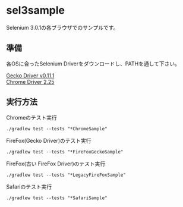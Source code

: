 # sel3sample

Selenium 3.0.1の各ブラウザでのサンプルです。

## 準備
各OSに合ったSelenium Driverをダウンロードし、PATHを通して下さい。

[Gecko Driver v0.11.1](https://github.com/mozilla/geckodriver/releases)  
[Chrome Driver 2.25](https://sites.google.com/a/chromium.org/chromedriver/downloads)  

## 実行方法

Chromeのテスト実行
```
./gradlew test --tests "*ChromeSample"  
```

FireFox(Gecko Driver)のテスト実行
```
./gradlew test --tests "*FireFoxGeckoSample"  
```

FireFox(古い FireFox Driver)のテスト実行
```
./gradlew test --tests "*LegacyFireFoxSample"  
```

Safariのテスト実行
```
./gradlew test --tests "*SafariSample"  
```
